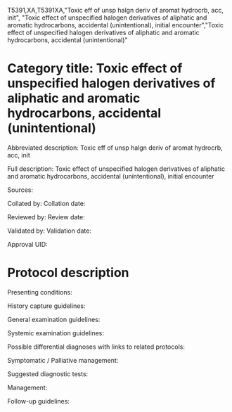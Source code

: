 T5391,XA,T5391XA,"Toxic eff of unsp halgn deriv of aromat hydrocrb, acc, init", "Toxic effect of unspecified halogen derivatives of aliphatic and aromatic hydrocarbons, accidental (unintentional), initial encounter","Toxic effect of unspecified halogen derivatives of aliphatic and aromatic hydrocarbons, accidental (unintentional)"
# Category title: Toxic effect of unspecified halogen derivatives of aliphatic and aromatic hydrocarbons, accidental (unintentional)

Abbreviated description: Toxic eff of unsp halgn deriv of aromat hydrocrb, acc, init

Full description: Toxic effect of unspecified halogen derivatives of aliphatic and aromatic hydrocarbons, accidental (unintentional), initial encounter

Sources:

Collated by:
Collation date:

Reviewed by:
Review date:

Validated by:
Validation date:

Approval UID:

# Protocol description

Presenting conditions:

History capture guidelines:

General examination guidelines:

Systemic examination guidelines:

Possible differential diagnoses with links to related protocols:

Symptomatic / Palliative management:

Suggested diagnostic tests:

Management:

Follow-up guidelines:
